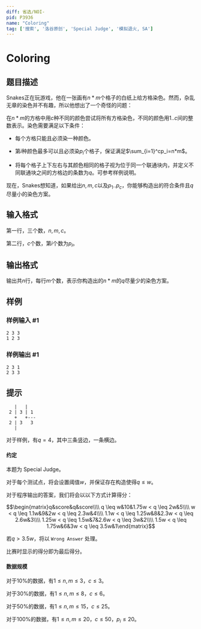 ```yaml
---
diff: 省选/NOI-
pid: P3936
name: "Coloring"
tag: ['搜索', '洛谷原创', 'Special Judge', '模拟退火, SA']
---
```

# Coloring
## 题目描述

$\text{Snakes}$正在玩游戏，他在一张画有$n*m$个格子的白纸上给方格染色。然而，杂乱无章的染色并不有趣，所以他想出了一个奇怪的问题：


在$n*m$的方格中用$c$种不同的颜色尝试将所有方格染色，不同的颜色用$1..c$间的整数表示。染色需要满足以下条件：


+ 每个方格只能且必须染一种颜色。

+ 第$i$种颜色最多可以且必须染$p_i$个格子，保证满足$\sum_{i=1}^cp_i=n*m$。

+ 将每个格子上下左右与其颜色相同的格子视为位于同一个联通块内，并定义不同联通块之间的方格边的条数为$q$。可参考样例说明。


现在，$\text{Snakes}$想知道，如果给出$n,m,c$以及$p_1..p_c$，你能够构造出的符合条件且$q$尽量小的染色方案。

## 输入格式

第一行，三个数，$n,m,c$。


第二行，$c$个数，第$i$个数为$p_i$。

## 输出格式

输出共$n$行，每行$m$个数，表示你构造出的$n*m$的$q$尽量少的染色方案。

## 样例

### 样例输入 #1
```
2 3 3
1 2 3
```
### 样例输出 #1
```
2 3 1
2 3 3
```
## 提示

```plain
   |   |   
 2 | 3 | 1 
   +   +---
 2 | 3   3 
   |       
```

对于样例，有$q=4$，其中三条竖边，一条横边。


#### 约定


本题为 Special Judge。


对于每个测试点，将会设置阈值$w$，并保证存在构造使得$q\leq w$。


对于程序输出的答案，我们将会以以下方式计算得分：


$$\begin{matrix}q&score&q&score\\\\ q \leq w&10&1.75w < q \leq 2w&5\\\\ w < q \leq 1.1w&9&2w < q \leq 2.3w&4\\\\ 1.1w < q \leq 1.25w&8&2.3w < q \leq 2.6w&3\\\\ 1.25w < q \leq 1.5w&7&2.6w < q \leq 3w&2\\\\ 1.5w < q \leq 1.75w&6&3w < q \leq 3.5w&1\end{matrix}$$


若$q > 3.5w$，将以 `Wrong Answer` 处理。


比赛时显示的得分即为最后得分。


#### 数据规模


对于$10\%$的数据，有$1\leq n,m\leq 3$，$c\leq 3$。


对于$30\%$的数据，有$1\leq n,m\leq 8$，$c\leq 6$。


对于$50\%$的数据，有$1\leq n,m\leq 15$，$c\leq 25$。


对于$100\%$的数据，有$1\leq n,m\leq 20$，$c\leq 50$，$p_i\leq 20$。

